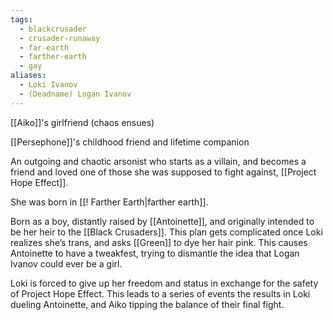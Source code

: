 ```yaml
---
tags:
  - blackcrusader
  - crusader-runaway
  - far-earth
  - farther-earth
  - gay
aliases:
  - Loki Ivanov
  - (Deadname) Logan Ivanov
---
```

[[Aiko]]'s girlfriend (chaos ensues)

[[Persephone]]'s childhood friend and lifetime companion

An outgoing and chaotic arsonist who starts as a villain, and becomes a friend and loved one of those she was supposed to fight against, [[Project Hope Effect]].

She was born in [[! Farther Earth|farther earth]].

Born as a boy, distantly raised by [[Antoinette]], and originally intended to be her heir to the [[Black Crusaders]]. This plan gets complicated once Loki realizes she’s trans, and asks [[Green]] to dye her hair pink. This causes Antoinette to have a tweakfest, trying to dismantle the idea that Logan Ivanov could ever be a girl.

Loki is forced to give up her freedom and status in exchange for the safety of Project Hope Effect. This leads to a series of events the results in Loki dueling Antoinette, and Aiko tipping the balance of their final fight.